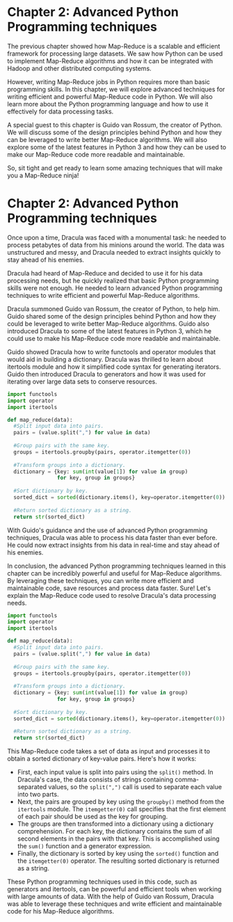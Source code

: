 # Chapter 2: Advanced Python Programming techniques

The previous chapter showed how Map-Reduce is a scalable and efficient framework for processing large datasets. We saw how Python can be used to implement Map-Reduce algorithms and how it can be integrated with Hadoop and other distributed computing systems.

However, writing Map-Reduce jobs in Python requires more than basic programming skills. In this chapter, we will explore advanced techniques for writing efficient and powerful Map-Reduce code in Python. We will also learn more about the Python programming language and how to use it effectively for data processing tasks.

A special guest to this chapter is Guido van Rossum, the creator of Python. We will discuss some of the design principles behind Python and how they can be leveraged to write better Map-Reduce algorithms. We will also explore some of the latest features in Python 3 and how they can be used to make our Map-Reduce code more readable and maintainable.

So, sit tight and get ready to learn some amazing techniques that will make you a Map-Reduce ninja!
# Chapter 2: Advanced Python Programming techniques

Once upon a time, Dracula was faced with a monumental task: he needed to process petabytes of data from his minions around the world. The data was unstructured and messy, and Dracula needed to extract insights quickly to stay ahead of his enemies.

Dracula had heard of Map-Reduce and decided to use it for his data processing needs, but he quickly realized that basic Python programming skills were not enough. He needed to learn advanced Python programming techniques to write efficient and powerful Map-Reduce algorithms.

Dracula summoned Guido van Rossum, the creator of Python, to help him. Guido shared some of the design principles behind Python and how they could be leveraged to write better Map-Reduce algorithms. Guido also introduced Dracula to some of the latest features in Python 3, which he could use to make his Map-Reduce code more readable and maintainable.

Guido showed Dracula how to write functools and operator modules that would aid in building a dictionary. Dracula was thrilled to learn about itertools module and how it simplified code syntax for generating iterators. Guido then introduced Dracula to generators and how it was used for iterating over large data sets to conserve resources. 

``` python
import functools
import operator
import itertools

def map_reduce(data):
  #Split input data into pairs.
  pairs = (value.split(",") for value in data)
  
  #Group pairs with the same key.
  groups = itertools.groupby(pairs, operator.itemgetter(0))
  
  #Transform groups into a dictionary.
  dictionary = {key: sum(int(value[1]) for value in group)
                for key, group in groups}
                
  #Sort dictionary by key.
  sorted_dict = sorted(dictionary.items(), key=operator.itemgetter(0))
  
  #Return sorted dictionary as a string.
  return str(sorted_dict)
```

With Guido's guidance and the use of advanced Python programming techniques, Dracula was able to process his data faster than ever before. He could now extract insights from his data in real-time and stay ahead of his enemies.

In conclusion, the advanced Python programming techniques learned in this chapter can be incredibly powerful and useful for Map-Reduce algorithms. By leveraging these techniques, you can write more efficient and maintainable code, save resources and process data faster.
Sure! Let's explain the Map-Reduce code used to resolve Dracula's data processing needs.

``` python
import functools
import operator
import itertools

def map_reduce(data):
  #Split input data into pairs.
  pairs = (value.split(",") for value in data)
  
  #Group pairs with the same key.
  groups = itertools.groupby(pairs, operator.itemgetter(0))
  
  #Transform groups into a dictionary.
  dictionary = {key: sum(int(value[1]) for value in group)
                for key, group in groups}
                
  #Sort dictionary by key.
  sorted_dict = sorted(dictionary.items(), key=operator.itemgetter(0))
  
  #Return sorted dictionary as a string.
  return str(sorted_dict)
```

This Map-Reduce code takes a set of data as input and processes it to obtain a sorted dictionary of key-value pairs. Here's how it works:

- First, each input value is split into pairs using the `split()` method. In Dracula's case, the data consists of strings containing comma-separated values, so the `split(",")` call is used to separate each value into two parts.
- Next, the pairs are grouped by key using the `groupby()` method from the `itertools` module. The `itemgetter(0)` call specifies that the first element of each pair should be used as the key for grouping.
- The groups are then transformed into a dictionary using a dictionary comprehension. For each key, the dictionary contains the sum of all second elements in the pairs with that key. This is accomplished using the `sum()` function and a generator expression.
- Finally, the dictionary is sorted by key using the `sorted()` function and the `itemgetter(0)` operator. The resulting sorted dictionary is returned as a string.

These Python programming techniques used in this code, such as generators and itertools, can be powerful and efficient tools when working with large amounts of data. With the help of Guido van Rossum, Dracula was able to leverage these techniques and write efficient and maintainable code for his Map-Reduce algorithms.